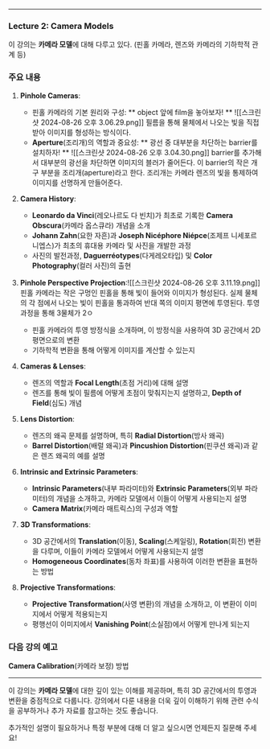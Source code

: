 

---

### Lecture 2: Camera Models
이 강의는 **카메라 모델**에 대해 다루고 있다.
(핀홀 카메라, 렌즈와 카메라의 기하학적 관계 등)

### 주요 내용
1. **Pinhole Cameras**:
   - 핀홀 카메라의 기본 원리와 구성: ** object 앞에 film을 놓아보자! ** ![[스크린샷 2024-08-26 오후 3.06.29.png]] 필름을 통해 물체에서 나오는 빛을 직접 받아 이미지를 형성하는 방식이다.
   - **Aperture**(조리개)의 역할과 중요성: ** 광선 중 대부분을 차단하는 barrier를 설치하자! ** ![[스크린샷 2024-08-26 오후 3.04.30.png]] barrier를 추가해서 대부분의 광선을 차단하면 이미지의 블러가 줄어든다. 이 barrier의 작은 개구 부분을 조리개(aperture)라고 한다. 조리개는 카메라 렌즈의 빛을 통제하여 이미지를 선명하게 만들어준다.

2. **Camera History**:
   - **Leonardo da Vinci**(레오나르도 다 빈치)가 최초로 기록한 **Camera Obscura**(카메라 옵스큐라) 개념을 소개
   - **Johann Zahn**(요한 자흔)과 **Joseph Nicéphore Niépce**(조제프 니세포르 니엡스)가 최초의 휴대용 카메라 및 사진을 개발한 과정
   - 사진의 발전과정, **Daguerréotypes**(다게레오타입) 및 **Color Photography**(컬러 사진)의 출현

3. **Pinhole Perspective Projection**:![[스크린샷 2024-08-26 오후 3.11.19.png]] 핀홀 카메라는 작은 구멍인 핀홀을 통해 빛이 들어와 이미지가 형성된다.
   실제 물체의 각 점에서 나오는 빛이 핀홀을 통과하여 반대 쪽의 이미지 평면에 투영된다.
   투영 과정을 통해 3물체가 2ㅇ
   - 핀홀 카메라의 투영 방정식을 소개하며, 이 방정식을 사용하여 3D 공간에서 2D 평면으로의 변환
   - 기하학적 변환을 통해 어떻게 이미지를 계산할 수 있는지

4. **Cameras & Lenses**:
   - 렌즈의 역할과 **Focal Length**(초점 거리)에 대해 설명
   - 렌즈를 통해 빛이 필름에 어떻게 초점이 맞춰지는지 설명하고, **Depth of Field**(심도) 개념

5. **Lens Distortion**:
   - 렌즈의 왜곡 문제를 설명하며, 특히 **Radial Distortion**(방사 왜곡)
   - **Barrel Distortion**(배럴 왜곡)과 **Pincushion Distortion**(핀쿠션 왜곡)과 같은 렌즈 왜곡의 예를 설명

6. **Intrinsic and Extrinsic Parameters**:
   - **Intrinsic Parameters**(내부 파라미터)와 **Extrinsic Parameters**(외부 파라미터)의 개념을 소개하고, 카메라 모델에서 이들이 어떻게 사용되는지 설명
   - **Camera Matrix**(카메라 매트릭스)의 구성과 역할

7. **3D Transformations**:
   - 3D 공간에서의 **Translation**(이동), **Scaling**(스케일링), **Rotation**(회전) 변환을 다루며, 이들이 카메라 모델에서 어떻게 사용되는지 설명
   - **Homogeneous Coordinates**(동차 좌표)를 사용하여 이러한 변환을 표현하는 방법

8. **Projective Transformations**:
   - **Projective Transformation**(사영 변환)의 개념을 소개하고, 이 변환이 이미지에서 어떻게 적용되는지
   - 평행선이 이미지에서 **Vanishing Point**(소실점)에서 어떻게 만나게 되는지

### 다음 강의 예고
**Camera Calibration**(카메라 보정) 방법

---

이 강의는 **카메라 모델**에 대한 깊이 있는 이해를 제공하며, 특히 3D 공간에서의 투영과 변환을 중점적으로 다룹니다. 강의에서 다룬 내용을 더욱 깊이 이해하기 위해 관련 수식을 공부하거나 추가 자료를 참고하는 것도 좋습니다.

추가적인 설명이 필요하거나 특정 부분에 대해 더 알고 싶으시면 언제든지 질문해 주세요!